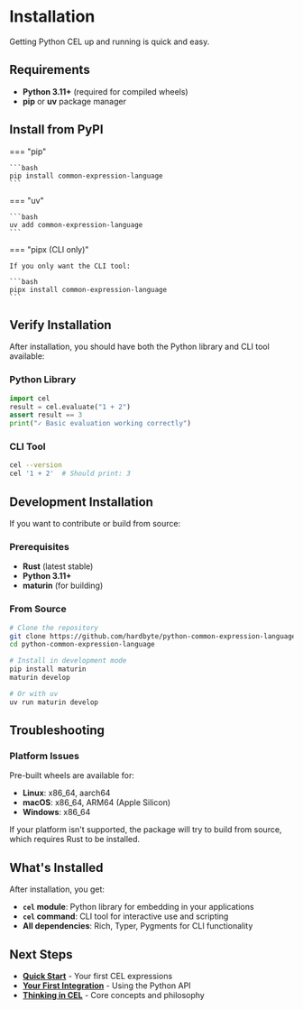 # Installation

Getting Python CEL up and running is quick and easy.

## Requirements

- **Python 3.11+** (required for compiled wheels)
- **pip** or **uv** package manager

## Install from PyPI

=== "pip"

    ```bash
    pip install common-expression-language
    ```

=== "uv"

    ```bash
    uv add common-expression-language
    ```

=== "pipx (CLI only)"

    If you only want the CLI tool:
    
    ```bash
    pipx install common-expression-language
    ```

## Verify Installation

After installation, you should have both the Python library and CLI tool available:

### Python Library

```python
import cel
result = cel.evaluate("1 + 2")
assert result == 3
print("✓ Basic evaluation working correctly")
```

### CLI Tool

```bash
cel --version
cel '1 + 2'  # Should print: 3
```

## Development Installation

If you want to contribute or build from source:

### Prerequisites

- **Rust** (latest stable)
- **Python 3.11+**
- **maturin** (for building)

### From Source

```bash
# Clone the repository
git clone https://github.com/hardbyte/python-common-expression-language.git
cd python-common-expression-language

# Install in development mode
pip install maturin
maturin develop

# Or with uv
uv run maturin develop
```

## Troubleshooting


### Platform Issues

Pre-built wheels are available for:

- **Linux**: x86_64, aarch64
- **macOS**: x86_64, ARM64 (Apple Silicon)
- **Windows**: x86_64

If your platform isn't supported, the package will try to build from source, which requires Rust to be installed.


## What's Installed

After installation, you get:

- **`cel` module**: Python library for embedding in your applications
- **`cel` command**: CLI tool for interactive use and scripting
- **All dependencies**: Rich, Typer, Pygments for CLI functionality

## Next Steps

- [**Quick Start**](quick-start.md) - Your first CEL expressions
- [**Your First Integration**](../tutorials/your-first-integration.md) - Using the Python API
- [**Thinking in CEL**](../tutorials/thinking-in-cel.md) - Core concepts and philosophy
